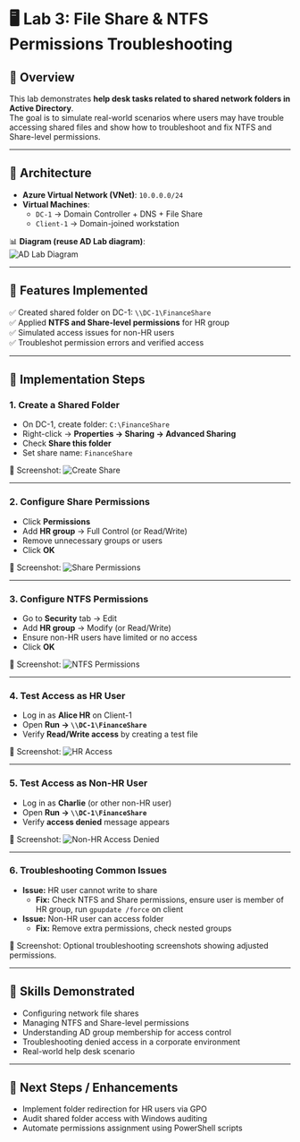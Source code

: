 # 🖥️ Lab 3: File Share & NTFS Permissions Troubleshooting

## 🔹 Overview
This lab demonstrates **help desk tasks related to shared network folders in Active Directory**.  
The goal is to simulate real-world scenarios where users may have trouble accessing shared files and show how to troubleshoot and fix NTFS and Share-level permissions.

---

## 🔹 Architecture
- **Azure Virtual Network (VNet)**: `10.0.0.0/24`  
- **Virtual Machines**:
  - `DC-1` → Domain Controller + DNS + File Share  
  - `Client-1` → Domain-joined workstation  

📊 **Diagram (reuse AD Lab diagram)**:  
![AD Lab Diagram](./diagrams/ad_lab_diagram.png)

---

## 🔹 Features Implemented
✅ Created shared folder on DC-1: `\\DC-1\FinanceShare`  
✅ Applied **NTFS and Share-level permissions** for HR group  
✅ Simulated access issues for non-HR users  
✅ Troubleshot permission errors and verified access  

---

## 🔹 Implementation Steps

### 1. Create a Shared Folder
- On DC-1, create folder: `C:\FinanceShare`  
- Right-click → **Properties → Sharing → Advanced Sharing**  
- Check **Share this folder**  
- Set share name: `FinanceShare`  

📸 Screenshot: ![Create Share](./screenshots/file_share/01_create_share.png)

---

### 2. Configure Share Permissions
- Click **Permissions**  
- Add **HR group** → Full Control (or Read/Write)  
- Remove unnecessary groups or users  
- Click **OK**  

📸 Screenshot: ![Share Permissions](./screenshots/file_share/02_share_permissions.png)

---

### 3. Configure NTFS Permissions
- Go to **Security** tab → Edit  
- Add **HR group** → Modify (or Read/Write)  
- Ensure non-HR users have limited or no access  
- Click **OK**  

📸 Screenshot: ![NTFS Permissions](./screenshots/file_share/03_ntfs_permissions.png)

---

### 4. Test Access as HR User
- Log in as **Alice HR** on Client-1  
- Open **Run → `\\DC-1\FinanceShare`**  
- Verify **Read/Write access** by creating a test file  

📸 Screenshot: ![HR Access](./screenshots/file_share/04_hr_access.png)

---

### 5. Test Access as Non-HR User
- Log in as **Charlie** (or other non-HR user)  
- Open **Run → `\\DC-1\FinanceShare`**  
- Verify **access denied** message appears  

📸 Screenshot: ![Non-HR Access Denied](./screenshots/file_share/05_non_hr_denied.png)

---

### 6. Troubleshooting Common Issues
- **Issue:** HR user cannot write to share  
  - **Fix:** Check NTFS and Share permissions, ensure user is member of HR group, run `gpupdate /force` on client  
- **Issue:** Non-HR user can access folder  
  - **Fix:** Remove extra permissions, check nested groups  

📸 Screenshot: Optional troubleshooting screenshots showing adjusted permissions.

---

## 🔹 Skills Demonstrated
- Configuring network file shares  
- Managing NTFS and Share-level permissions  
- Understanding AD group membership for access control  
- Troubleshooting denied access in a corporate environment  
- Real-world help desk scenario  

---

## 🔹 Next Steps / Enhancements
- Implement folder redirection for HR users via GPO  
- Audit shared folder access with Windows auditing  
- Automate permissions assignment using PowerShell scripts

